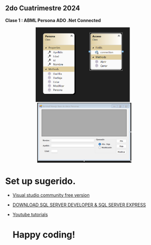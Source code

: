 ## 2do Cuatrimestre 2024

**Clase 1 : ABML Persona ADO .Net Connected**

<p align="center">
<img src="ClassDiagrams/Captura%20de%20pantalla%202024-08-18%20014943.png" alt="Diagrama de clase" width="300" style="margin-right: 10px;"/>
<img src="UI/Captura%20de%20pantalla%202024-08-18%20151503.png" alt="UI" width="300"/>
</p>

# Set up sugerido.
* [Visual studio community free version](https://visualstudio.microsoft.com/free-developer-offers/)
* [DOWNLOAD SQL SERVER DEVELOPER & SQL SERVER EXPRESS](https://www.microsoft.com/en-us/sql-server/sql-server-downloads)
* [Youtube tutorials](https://www.youtube.com/@NicolasBattaglia)

  # Happy coding!
